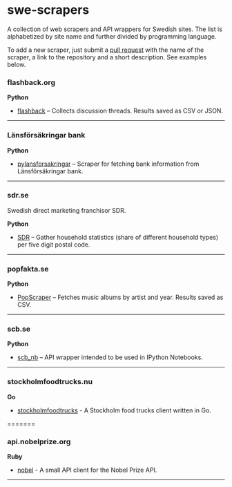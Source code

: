 # swe-scrapers
A collection of web scrapers and API wrappers for Swedish sites. The list is alphabetized by site name and further divided by programming language.

To add a new scraper, just submit a [pull request](https://help.github.com/articles/creating-a-pull-request/) with the name of the scraper, a link to the repository and a short description. See examples below.

### flashback.org

__Python__
* [flashback](https://github.com/vienno/flashback) – Collects discussion threads. Results saved as CSV or JSON.

---

### Länsförsäkringar bank

__Python__
* [pylansforsakringar](https://github.com/donnex/pylansforsakringar) – Scraper for fetching bank information from Länsförsäkringar bank.

---

### sdr.se
Swedish direct marketing franchisor SDR.

__Python__
* [SDR](https://github.com/rotsee/SDRSkrejper) – Gather household statistics (share of different household types) per five digit postal code.

---

### popfakta.se

__Python__
* [PopScraper](https://github.com/vienno/PopScraper) – Fetches music albums by artist and year. Results saved as CSV.

---

### scb.se

__Python__
* [scb_nb](https://github.com/vienno/scb_nb) – API wrapper intended to be used in IPython Notebooks.

---

### stockholmfoodtrucks.nu

__Go__
* [stockholmfoodtrucks](https://github.com/peterhellberg/stockholmfoodtrucks) - A Stockholm food trucks client written in Go.

=======
### api.nobelprize.org

__Ruby__
* [nobel](https://github.com/peterhellberg/nobel) - A small API client for the Nobel Prize API.

---
